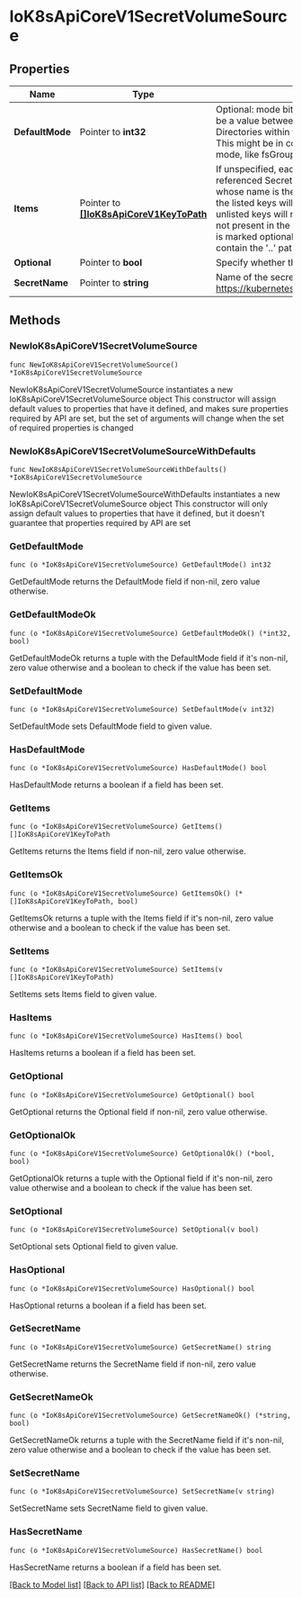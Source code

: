 # IoK8sApiCoreV1SecretVolumeSource

## Properties

Name | Type | Description | Notes
------------ | ------------- | ------------- | -------------
**DefaultMode** | Pointer to **int32** | Optional: mode bits to use on created files by default. Must be a value between 0 and 0777. Defaults to 0644. Directories within the path are not affected by this setting. This might be in conflict with other options that affect the file mode, like fsGroup, and the result can be other mode bits set. | [optional] 
**Items** | Pointer to [**[]IoK8sApiCoreV1KeyToPath**](IoK8sApiCoreV1KeyToPath.md) | If unspecified, each key-value pair in the Data field of the referenced Secret will be projected into the volume as a file whose name is the key and content is the value. If specified, the listed keys will be projected into the specified paths, and unlisted keys will not be present. If a key is specified which is not present in the Secret, the volume setup will error unless it is marked optional. Paths must be relative and may not contain the &#39;..&#39; path or start with &#39;..&#39;. | [optional] 
**Optional** | Pointer to **bool** | Specify whether the Secret or its keys must be defined | [optional] 
**SecretName** | Pointer to **string** | Name of the secret in the pod&#39;s namespace to use. More info: https://kubernetes.io/docs/concepts/storage/volumes#secret | [optional] 

## Methods

### NewIoK8sApiCoreV1SecretVolumeSource

`func NewIoK8sApiCoreV1SecretVolumeSource() *IoK8sApiCoreV1SecretVolumeSource`

NewIoK8sApiCoreV1SecretVolumeSource instantiates a new IoK8sApiCoreV1SecretVolumeSource object
This constructor will assign default values to properties that have it defined,
and makes sure properties required by API are set, but the set of arguments
will change when the set of required properties is changed

### NewIoK8sApiCoreV1SecretVolumeSourceWithDefaults

`func NewIoK8sApiCoreV1SecretVolumeSourceWithDefaults() *IoK8sApiCoreV1SecretVolumeSource`

NewIoK8sApiCoreV1SecretVolumeSourceWithDefaults instantiates a new IoK8sApiCoreV1SecretVolumeSource object
This constructor will only assign default values to properties that have it defined,
but it doesn't guarantee that properties required by API are set

### GetDefaultMode

`func (o *IoK8sApiCoreV1SecretVolumeSource) GetDefaultMode() int32`

GetDefaultMode returns the DefaultMode field if non-nil, zero value otherwise.

### GetDefaultModeOk

`func (o *IoK8sApiCoreV1SecretVolumeSource) GetDefaultModeOk() (*int32, bool)`

GetDefaultModeOk returns a tuple with the DefaultMode field if it's non-nil, zero value otherwise
and a boolean to check if the value has been set.

### SetDefaultMode

`func (o *IoK8sApiCoreV1SecretVolumeSource) SetDefaultMode(v int32)`

SetDefaultMode sets DefaultMode field to given value.

### HasDefaultMode

`func (o *IoK8sApiCoreV1SecretVolumeSource) HasDefaultMode() bool`

HasDefaultMode returns a boolean if a field has been set.

### GetItems

`func (o *IoK8sApiCoreV1SecretVolumeSource) GetItems() []IoK8sApiCoreV1KeyToPath`

GetItems returns the Items field if non-nil, zero value otherwise.

### GetItemsOk

`func (o *IoK8sApiCoreV1SecretVolumeSource) GetItemsOk() (*[]IoK8sApiCoreV1KeyToPath, bool)`

GetItemsOk returns a tuple with the Items field if it's non-nil, zero value otherwise
and a boolean to check if the value has been set.

### SetItems

`func (o *IoK8sApiCoreV1SecretVolumeSource) SetItems(v []IoK8sApiCoreV1KeyToPath)`

SetItems sets Items field to given value.

### HasItems

`func (o *IoK8sApiCoreV1SecretVolumeSource) HasItems() bool`

HasItems returns a boolean if a field has been set.

### GetOptional

`func (o *IoK8sApiCoreV1SecretVolumeSource) GetOptional() bool`

GetOptional returns the Optional field if non-nil, zero value otherwise.

### GetOptionalOk

`func (o *IoK8sApiCoreV1SecretVolumeSource) GetOptionalOk() (*bool, bool)`

GetOptionalOk returns a tuple with the Optional field if it's non-nil, zero value otherwise
and a boolean to check if the value has been set.

### SetOptional

`func (o *IoK8sApiCoreV1SecretVolumeSource) SetOptional(v bool)`

SetOptional sets Optional field to given value.

### HasOptional

`func (o *IoK8sApiCoreV1SecretVolumeSource) HasOptional() bool`

HasOptional returns a boolean if a field has been set.

### GetSecretName

`func (o *IoK8sApiCoreV1SecretVolumeSource) GetSecretName() string`

GetSecretName returns the SecretName field if non-nil, zero value otherwise.

### GetSecretNameOk

`func (o *IoK8sApiCoreV1SecretVolumeSource) GetSecretNameOk() (*string, bool)`

GetSecretNameOk returns a tuple with the SecretName field if it's non-nil, zero value otherwise
and a boolean to check if the value has been set.

### SetSecretName

`func (o *IoK8sApiCoreV1SecretVolumeSource) SetSecretName(v string)`

SetSecretName sets SecretName field to given value.

### HasSecretName

`func (o *IoK8sApiCoreV1SecretVolumeSource) HasSecretName() bool`

HasSecretName returns a boolean if a field has been set.


[[Back to Model list]](../README.md#documentation-for-models) [[Back to API list]](../README.md#documentation-for-api-endpoints) [[Back to README]](../README.md)


